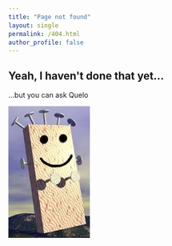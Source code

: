```yaml
---
title: "Page not found"
layout: single
permalink: /404.html
author_profile: false
---
```


## Yeah, I haven't done that yet...

...but you can ask Quelo

<a href="https://www.youtube.com/watch?v=WGQ7JZRZ65M" target="_blank">
  <img src="/assets/images/Quelo.jpg" alt="Quelo" class="align-center">
</a>

<!-- [![Quelo](/assets/images/Quelo.jpg){: .align-center}](https://www.youtube.com/watch?v=WGQ7JZRZ65M) -->
